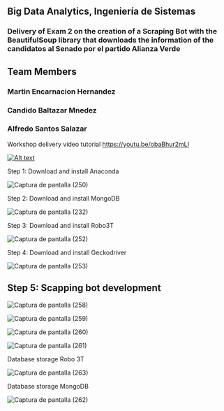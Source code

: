 ## Big Data Analytics, Ingeniería de Sistemas

### Delivery of Exam 2 on the creation of a Scraping Bot with the BeautifulSoup library that downloads the information of the candidatos al Senado por el partido Alianza Verde

## Team Members

### Martin Encarnacion Hernandez
### Candido Baltazar Mnedez
### Alfredo Santos Salazar 

Workshop delivery video tutorial https://youtu.be/obaBhur2mLI

[![Alt text](https://img.youtube.com/vi/obaBhur2mLI/0.jpg)](https://youtu.be/obaBhur2mLI)

Step 1: Download and install Anaconda

![Captura de pantalla (250)](https://user-images.githubusercontent.com/70605764/162358028-9e503012-5596-4af3-a642-3b48dc257985.png)

Step 2: Download and install MongoDB

![Captura de pantalla (232)](https://user-images.githubusercontent.com/70605764/162358208-9a23ba77-7faa-4bdd-b5f8-d773ff681c85.png)

Step 3: Download and install Robo3T

![Captura de pantalla (252)](https://user-images.githubusercontent.com/70605764/162358608-991a8109-89cb-49d7-bebe-c8dfb681024b.png)

Step 4: Download and install Geckodriver

![Captura de pantalla (253)](https://user-images.githubusercontent.com/70605764/162358712-41839d06-c915-490b-b881-8a18dd84943b.png)

## Step 5: Scapping bot development

![Captura de pantalla (258)](https://user-images.githubusercontent.com/70605764/165016917-76718d4c-64ce-4588-9bb1-0a8a678deb45.png)

![Captura de pantalla (259)](https://user-images.githubusercontent.com/70605764/165016927-30363a11-04d8-4a35-97fe-5a12a446dc86.png)

![Captura de pantalla (260)](https://user-images.githubusercontent.com/70605764/165016940-a991f23e-7bce-435a-ba2e-66e0af7ca718.png)

![Captura de pantalla (261)](https://user-images.githubusercontent.com/70605764/165016948-efc67bcc-7b30-458e-af8d-a47b4994bafc.png)

Database storage Robo 3T

![Captura de pantalla (263)](https://user-images.githubusercontent.com/70605764/165017139-9cfc91f3-7076-46d2-ad5f-6ca8535d5299.png)

Database storage MongoDB

![Captura de pantalla (262)](https://user-images.githubusercontent.com/70605764/165017156-b2faaa3d-eec7-49b2-86a7-7ce63d28d8c1.png)


